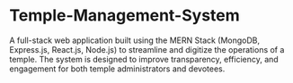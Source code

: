 # Temple-Management-System
A full-stack web application built using the MERN Stack (MongoDB, Express.js, React.js, Node.js) to streamline and digitize the operations of a temple. The system is designed to improve transparency, efficiency, and engagement for both temple administrators and devotees.
